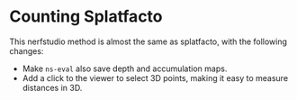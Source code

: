 # Counting Splatfacto

This nerfstudio method is almost the same as splatfacto, with the following changes:

* Make `ns-eval` also save depth and accumulation maps.
* Add a click to the viewer to select 3D points, making it easy to measure distances in 3D.

